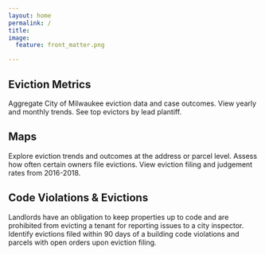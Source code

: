 ```yaml
---
layout: home
permalink: /
title:
image:
  feature: front_matter.png

---
```


      
<div class="tiles">

<div class="tile">
  <h2 class="post-title">Eviction Metrics</h2>
  <p class="post-excerpt">Aggregate City of Milwaukee eviction data and case outcomes. View yearly and monthly trends. See top evictors by lead plantiff.</p>
</div><!-- /.tile -->

<div class="tile">
  <h2 class="post-title">Maps</h2>
  <p class="post-excerpt"> Explore eviction trends and outcomes at the address or parcel level. Assess how often certain owners file evictions.  View eviction filing and judgement rates from 2016-2018.</p>
</div><!-- /.tile -->

<div class="tile">
  <h2 class="post-title">Code Violations & Evictions</h2>
  <p class="post-excerpt"> Landlords have an obligation to keep properties up to code and are prohibited from evicting a tenant for reporting issues to a city inspector. Identify evictions filed within 90 days of a building code violations and parcels with open orders upon eviction filing. </p>
</div><!-- /.tile -->

